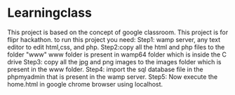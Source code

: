 # Learningclass
This project is based on the concept of google classroom.
This project is for flipr hackathon.
to run this project you need:
Step1: wamp server, any text editor to edit html,css, and php.
Step2:copy all the html and php files to the folder "www"
www folder is present in wamp64 folder which is inside the C drive
Step3: copy all the jpg and png images to the images folder which is present in the www folder.
Step4: import the sql database file in the phpmyadmin that is present in the wamp server.
Step5: Now execute the home.html in google chrome browser using localhost.
